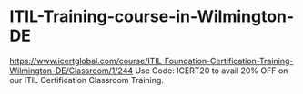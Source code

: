 # ITIL-Training-course-in-Wilmington-DE
https://www.icertglobal.com/course/ITIL-Foundation-Certification-Training-Wilmington-DE/Classroom/1/244    Use Code: ICERT20 to avail 20% OFF on our ITIL Certification Classroom Training.
